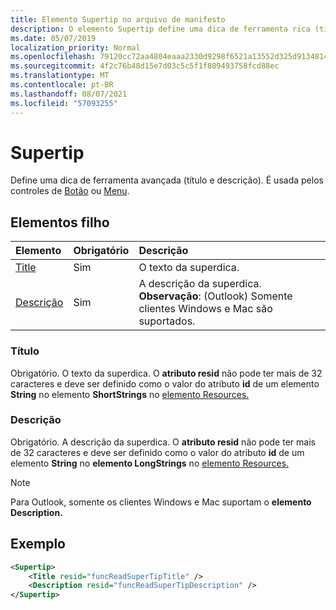 ```yaml
---
title: Elemento Supertip no arquivo de manifesto
description: O elemento Supertip define uma dica de ferramenta rica (título e descrição).
ms.date: 05/07/2019
localization_priority: Normal
ms.openlocfilehash: 79120cc72aa4804eaaa2330d9298f6521a13552d325d9134814581402ace8210
ms.sourcegitcommit: 4f2c76b48d15e7d03c5c5f1f809493758fcd88ec
ms.translationtype: MT
ms.contentlocale: pt-BR
ms.lasthandoff: 08/07/2021
ms.locfileid: "57093255"
---
```

# <a name="supertip"></a>Supertip

Define uma dica de ferramenta avançada (título e descrição). É usada pelos controles de [Botão](control.md#button-control) ou [Menu](control.md#menu-dropdown-button-controls).

## <a name="child-elements"></a>Elementos filho

|  Elemento |  Obrigatório  |  Descrição  |
|:-----|:-----|:-----|
| [Title](#title) | Sim | O texto da superdica. |
| [Descrição](#description) | Sim | A descrição da superdica.<br>**Observação**: (Outlook) Somente clientes Windows e Mac são suportados. |

### <a name="title"></a>Título

Obrigatório. O texto da superdica. O **atributo resid** não pode ter mais de 32 caracteres e deve ser definido como o valor do atributo **id** de um elemento **String** no elemento **ShortStrings** no [elemento Resources.](resources.md)

### <a name="description"></a>Descrição

Obrigatório. A descrição da superdica. O **atributo resid** não pode ter mais de 32 caracteres e deve ser definido como o valor do atributo **id** de um elemento **String** no **elemento LongStrings** no [elemento Resources.](resources.md)

> [!NOTE]
> Para Outlook, somente os clientes Windows e Mac suportam o **elemento Description.**

## <a name="example"></a>Exemplo

```xml
<Supertip>
    <Title resid="funcReadSuperTipTitle" />
    <Description resid="funcReadSuperTipDescription" />
</Supertip>
```
